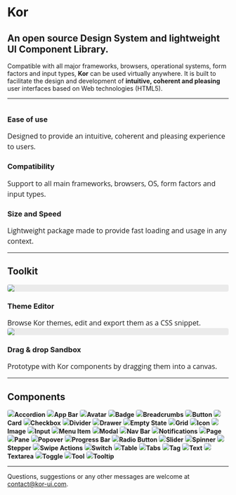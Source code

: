 # Kor

## An open source Design System and lightweight UI Component Library.

Compatible with all major frameworks, browsers, operational systems, form factors and input types, **Kor** can be used virtually anywhere. It is built to facilitate the design and development of **intuitive, coherent and pleasing** user interfaces based on Web technologies (HTML5).

---

<style>
    .highlight {
        display: flex; 
        flex-direction: column; 
    }
    .highlight kor-text[size="header-1"] {
        margin: 16px 0;
    }
</style>

<kor-grid columns="3">
    <div grid-cols-s="3" class="highlight">
        <kor-icon size="xl" icon="touch_app" color="rgb(var(--accent-1))"></kor-icon>
        <h3>Ease of use</h3>
        <p>Designed to provide an intuitive, coherent and pleasing experience to users.</p>
    </div>
    <div grid-cols-s="3" class="highlight">
        <kor-icon size="xl" icon="device_hub" color="rgb(var(--accent-1))"></kor-icon>
        <h3>Compatibility</h3>
        <p>Support to all main frameworks, browsers, OS, form factors and input types.</p>
    </div>
    <div grid-cols-s="3" class="highlight">
        <kor-icon size="xl" icon="fast_forward" color="rgb(var(--accent-1))"></kor-icon>
        <h3>Size and Speed</h3>
        <p>Lightweight package made to provide fast loading and usage in any context.</p>
    </div>
</kor-grid>

---

## Toolkit

<kor-grid columns="2">
    <a href="https://theme.kor-ui.com" target="_blank">
        <div grid-cols-s="3" class="highlight">
            <img src="assets/docs/introduction/welcome/theme.gif">
            <h3>Theme Editor</h3>
            <p>Browse Kor themes, edit and export them as a CSS snippet.</p>
        </div>
    </a>
    <a href="https://sandbox.kor-ui.com" target="_blank">
        <div grid-cols-s="3" class="highlight">
            <img src="assets/docs/introduction/welcome/sandbox.gif">
            <h3>Drag & drop Sandbox</h3>
            <p>Prototype with Kor components by dragging them into a canvas.</p>
        </div>
    </a>
</kor-grid>

---

## Components

<style>
    kor-grid {
        margin: 48px 0;
    }
    kor-grid p {
        margin: unset;
        font: normal 16px/24px "Open Sans";
        color: var(--text-2);
    }
    kor-grid h3 {
        color: var(--text-1);
    }
    kor-grid a {
        text-decoration: none;
        color: var(--text-1);
        font-weight: unset;
    }
    kor-grid a img {
        background: #EBEBEB;
        box-shadow: unset;
        border: 1px solid rgba(var(--neutral-1), .1);
        transition: .1s all ease-out;
        border-radius: 4px;
    }
    kor-grid a:hover img {
        background: #E0E0E0;
    }
</style>

<kor-grid spacing="l">
    <a href="components/accordion" grid-cols="3" grid-cols-m="4" grid-cols-s="6">
        <img src="assets/wireframes/accordion.png"/><b>Accordion</b>
    </a>
    <a href="components/app-bar" grid-cols="3" grid-cols-m="4" grid-cols-s="6">
        <img src="assets/wireframes/app-bar.png"/><b>App Bar</b>
    </a>
    <a href="components/avatar" grid-cols="3" grid-cols-m="4" grid-cols-s="6">
        <img src="assets/wireframes/avatar.png"/><b>Avatar</b>
    </a>
    <a href="components/badge" grid-cols="3" grid-cols-m="4" grid-cols-s="6">
        <img src="assets/wireframes/badge.png"/><b>Badge</b>
    </a>
    <a href="components/breadcrumbs" grid-cols="3" grid-cols-m="4" grid-cols-s="6">
        <img src="assets/wireframes/breadcrumbs.png"/><b>Breadcrumbs</b>
    </a>
    <a href="components/button" grid-cols="3" grid-cols-m="4" grid-cols-s="6">
        <img src="assets/wireframes/button.png"/><b>Button</b>
    </a>
    <a href="components/card" grid-cols="3" grid-cols-m="4" grid-cols-s="6">
        <img src="assets/wireframes/card.png"/><b>Card</b>
    </a>
    <a href="components/checkbox" grid-cols="3" grid-cols-m="4" grid-cols-s="6">
        <img src="assets/wireframes/checkbox.png"/><b>Checkbox</b>
    </a>
    <a href="components/divider" grid-cols="3" grid-cols-m="4" grid-cols-s="6">
        <img src="assets/wireframes/divider.png"/><b>Divider</b>
    </a>
    <a href="components/drawer" grid-cols="3" grid-cols-m="4" grid-cols-s="6">
        <img src="assets/wireframes/drawer.png"/><b>Drawer</b>
    </a>
    <a href="components/empty-state" grid-cols="3" grid-cols-m="4" grid-cols-s="6">
        <img src="assets/wireframes/empty-state.png"/><b>Empty State</b>
    </a>
    <a href="components/grid" grid-cols="3" grid-cols-m="4" grid-cols-s="6">
        <img src="assets/wireframes/grid.png"/><b>Grid</b>
    </a>
    <a href="components/icon" grid-cols="3" grid-cols-m="4" grid-cols-s="6">
        <img src="assets/wireframes/icon.png"/><b>Icon</b>
    </a>
    <a href="components/image" grid-cols="3" grid-cols-m="4" grid-cols-s="6">
        <img src="assets/wireframes/image.png"/><b>Image</b>
    </a>
    <a href="components/input" grid-cols="3" grid-cols-m="4" grid-cols-s="6">
        <img src="assets/wireframes/input.png"/><b>Input</b>
    </a>
    <a href="components/menu-item" grid-cols="3" grid-cols-m="4" grid-cols-s="6">
        <img src="assets/wireframes/menu-item.png"/><b>Menu Item</b>
    </a>
    <a href="components/modal" grid-cols="3" grid-cols-m="4" grid-cols-s="6">
        <img src="assets/wireframes/modal.png"/><b>Modal</b>
    </a>
    <a href="components/nav-bar" grid-cols="3" grid-cols-m="4" grid-cols-s="6">
        <img src="assets/wireframes/nav-bar.png"/><b>Nav Bar</b>
    </a>
    <a href="components/notifications" grid-cols="3" grid-cols-m="4" grid-cols-s="6">
        <img src="assets/wireframes/notifications.png"/><b>Notifications</b>
    </a>
    <a href="components/page" grid-cols="3" grid-cols-m="4" grid-cols-s="6">
        <img src="assets/wireframes/page.png"/><b>Page</b>
    </a>
    <a href="components/pane" grid-cols="3" grid-cols-m="4" grid-cols-s="6">
        <img src="assets/wireframes/pane.png"/><b>Pane</b>
    </a>
    <a href="components/popover" grid-cols="3" grid-cols-m="4" grid-cols-s="6">
        <img src="assets/wireframes/popover.png"/><b>Popover</b>
    </a>
    <a href="components/progress-bar" grid-cols="3" grid-cols-m="4" grid-cols-s="6">
        <img src="assets/wireframes/progress-bar.png"/><b>Progress Bar</b>
    </a>
    <a href="components/radio-button" grid-cols="3" grid-cols-m="4" grid-cols-s="6">
        <img src="assets/wireframes/radio-button.png"/><b>Radio Button</b>
    </a>
    <a href="components/slider" grid-cols="3" grid-cols-m="4" grid-cols-s="6">
        <img src="assets/wireframes/slider.png"/><b>Slider</b>
    </a>
    <a href="components/spinner" grid-cols="3" grid-cols-m="4" grid-cols-s="6">
        <img src="assets/wireframes/spinner.png"/><b>Spinner</b>
    </a>
    <a href="components/stepper" grid-cols="3" grid-cols-m="4" grid-cols-s="6">
        <img src="assets/wireframes/stepper.png"/><b>Stepper</b>
    </a>
    <a href="components/swipe-actions" grid-cols="3" grid-cols-m="4" grid-cols-s="6">
        <img src="assets/wireframes/swipe-actions.png"/><b>Swipe Actions</b>
    </a>
    <a href="components/switch" grid-cols="3" grid-cols-m="4" grid-cols-s="6">
        <img src="assets/wireframes/switch.png"/><b>Switch</b>
    </a>
    <a href="components/table" grid-cols="3" grid-cols-m="4" grid-cols-s="6">
        <img src="assets/wireframes/table.png"/><b>Table</b>
    </a>
    <a href="components/tabs" grid-cols="3" grid-cols-m="4" grid-cols-s="6">
        <img src="assets/wireframes/tabs.png"/><b>Tabs</b>
    </a>
    <a href="components/tag" grid-cols="3" grid-cols-m="4" grid-cols-s="6">
        <img src="assets/wireframes/tag.png"/><b>Tag</b>
    </a>
    <a href="components/text" grid-cols="3" grid-cols-m="4" grid-cols-s="6">
        <img src="assets/wireframes/text.png"/><b>Text</b>
    </a>
    <a href="components/textarea" grid-cols="3" grid-cols-m="4" grid-cols-s="6">
        <img src="assets/wireframes/textarea.png"/><b>Textarea</b>
    </a>
    <a href="components/toggle" grid-cols="3" grid-cols-m="4" grid-cols-s="6">
        <img src="assets/wireframes/toggle.png"/><b>Toggle</b>
    </a>
    <a href="components/tool" grid-cols="3" grid-cols-m="4" grid-cols-s="6">
        <img src="assets/wireframes/tool.png"/><b>Tool</b>
    </a>
    <a href="components/tooltip" grid-cols="3" grid-cols-m="4" grid-cols-s="6">
        <img src="assets/wireframes/tooltip.png"/><b>Tooltip</b>
    </a>
</kor-grid>

---

Questions, suggestions or any other messages are welcome at <contact@kor-ui.com>.
